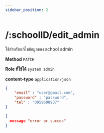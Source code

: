 ```yaml
---
sidebar_position: 2
---
```


# /:schoolID/edit_admin


ใช้สำหรับแก้ไขข้อมูลของ school admin 

**Method** `PATCH`

**Role ที่ใช้ได้** `system admin`

**content-type** `application/json`

```json title="Request"
{
    "email" : "user@gmail.com",
    "password" : "password",
    "tel" : "0959608937"
}
```

```json title="Response"
{
  message "error or succes"
}
```
